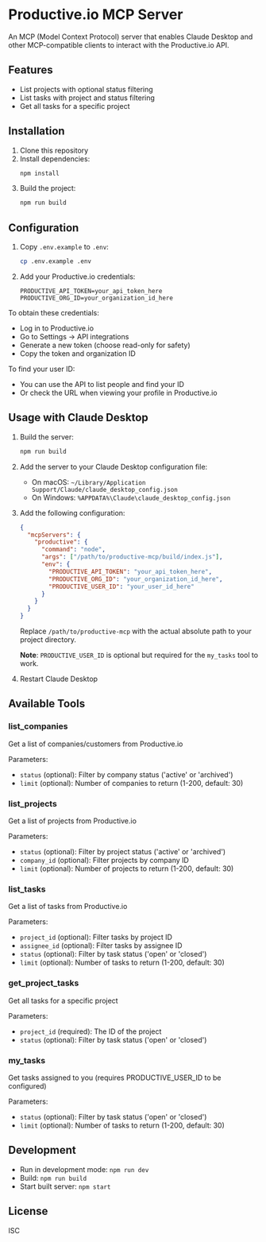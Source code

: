 # Productive.io MCP Server

An MCP (Model Context Protocol) server that enables Claude Desktop and other MCP-compatible clients to interact with the Productive.io API.

## Features

- List projects with optional status filtering
- List tasks with project and status filtering
- Get all tasks for a specific project

## Installation

1. Clone this repository
2. Install dependencies:
   ```bash
   npm install
   ```
3. Build the project:
   ```bash
   npm run build
   ```

## Configuration

1. Copy `.env.example` to `.env`:
   ```bash
   cp .env.example .env
   ```

2. Add your Productive.io credentials:
   ```env
   PRODUCTIVE_API_TOKEN=your_api_token_here
   PRODUCTIVE_ORG_ID=your_organization_id_here
   ```

To obtain these credentials:
- Log in to Productive.io
- Go to Settings → API integrations
- Generate a new token (choose read-only for safety)
- Copy the token and organization ID

To find your user ID:
- You can use the API to list people and find your ID
- Or check the URL when viewing your profile in Productive.io

## Usage with Claude Desktop

1. Build the server:
   ```bash
   npm run build
   ```

2. Add the server to your Claude Desktop configuration file:
   - On macOS: `~/Library/Application Support/Claude/claude_desktop_config.json`
   - On Windows: `%APPDATA%\Claude\claude_desktop_config.json`

3. Add the following configuration:
   ```json
   {
     "mcpServers": {
       "productive": {
         "command": "node",
         "args": ["/path/to/productive-mcp/build/index.js"],
         "env": {
           "PRODUCTIVE_API_TOKEN": "your_api_token_here",
           "PRODUCTIVE_ORG_ID": "your_organization_id_here",
           "PRODUCTIVE_USER_ID": "your_user_id_here"
         }
       }
     }
   }
   ```
   
   Replace `/path/to/productive-mcp` with the actual absolute path to your project directory.
   
   **Note**: `PRODUCTIVE_USER_ID` is optional but required for the `my_tasks` tool to work.

4. Restart Claude Desktop

## Available Tools

### list_companies
Get a list of companies/customers from Productive.io

Parameters:
- `status` (optional): Filter by company status ('active' or 'archived')
- `limit` (optional): Number of companies to return (1-200, default: 30)

### list_projects
Get a list of projects from Productive.io

Parameters:
- `status` (optional): Filter by project status ('active' or 'archived')
- `company_id` (optional): Filter projects by company ID
- `limit` (optional): Number of projects to return (1-200, default: 30)

### list_tasks
Get a list of tasks from Productive.io

Parameters:
- `project_id` (optional): Filter tasks by project ID
- `assignee_id` (optional): Filter tasks by assignee ID
- `status` (optional): Filter by task status ('open' or 'closed')
- `limit` (optional): Number of tasks to return (1-200, default: 30)

### get_project_tasks
Get all tasks for a specific project

Parameters:
- `project_id` (required): The ID of the project
- `status` (optional): Filter by task status ('open' or 'closed')

### my_tasks
Get tasks assigned to you (requires PRODUCTIVE_USER_ID to be configured)

Parameters:
- `status` (optional): Filter by task status ('open' or 'closed')
- `limit` (optional): Number of tasks to return (1-200, default: 30)

## Development

- Run in development mode: `npm run dev`
- Build: `npm run build`
- Start built server: `npm start`

## License

ISC